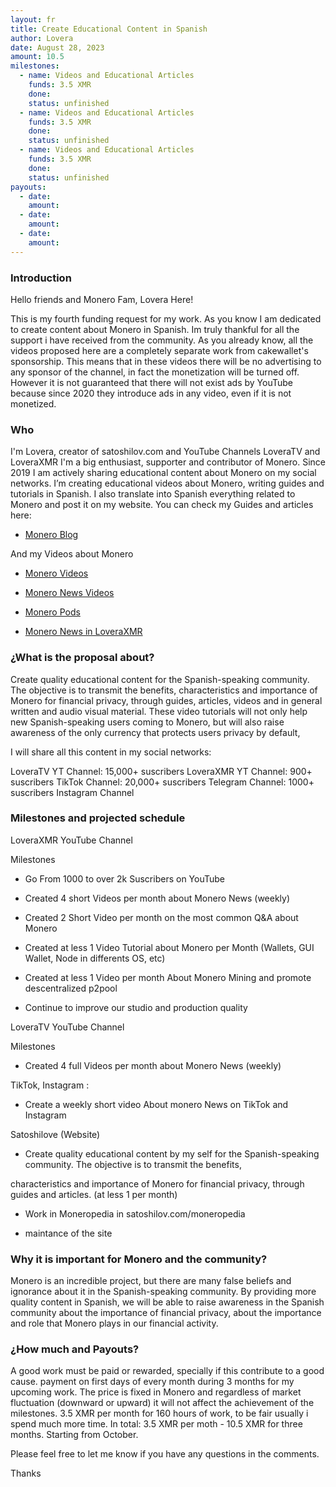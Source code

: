 ```yaml
---
layout: fr
title: Create Educational Content in Spanish
author: Lovera
date: August 28, 2023
amount: 10.5
milestones:
  - name: Videos and Educational Articles
    funds: 3.5 XMR
    done:
    status: unfinished
  - name: Videos and Educational Articles
    funds: 3.5 XMR
    done:
    status: unfinished
  - name: Videos and Educational Articles
    funds: 3.5 XMR
    done:
    status: unfinished
payouts:
  - date:
    amount:
  - date:
    amount:
  - date:
    amount:
---
```


### Introduction

Hello friends and Monero Fam, Lovera Here!

This is my fourth funding request for my work. As you know I am dedicated to create content about Monero in Spanish. Im truly thankful for all the support i have received from the community. As you already know, all the videos proposed here are a completely separate work from cakewallet's sponsorship. This means that in these videos there will be no advertising to any sponsor of the channel, in fact the monetization will be turned off. However it is not guaranteed that there will not exist ads by YouTube because since 2020 they introduce ads in any video, even if it is not monetized.

### Who

I'm Lovera, creator of satoshilov.com and YouTube Channels LoveraTV and LoveraXMR I'm a big enthusiast, supporter and contributor of Monero. Since 2019 I am actively sharing educational content about Monero on my social networks. I’m creating educational videos about Monero, writing guides and tutorials in Spanish. I also translate into Spanish everything related to Monero and post it on my website. You can check my Guides and articles here:

* [Monero Blog](https://satoshilov.com/)  

And my Videos about Monero

* [Monero Videos](https://youtube.com/playlist?list=PLGX_LoM5yemgt3ppLXvNBKYf6IuFI7BPS)

* [Monero News Videos](https://youtube.com/playlist?list=PLGX_LoM5yemgVhlwCEn_Z5m0LPMxQgNZj)

* [Monero Pods](https://youtube.com/playlist?list=PLGX_LoM5yemhq5KMyPeUr6JzJSqkqjzHL)

* [Monero News in LoveraXMR](https://www.youtube.com/playlist?list=PL2Lfro_oKAVHxYdbD_6RkNnda8HGbKOgg)

### ¿What is the proposal about?

Create quality educational content for the Spanish-speaking community. The objective is to transmit the benefits, characteristics and importance of Monero for financial privacy, through guides, articles, videos and in general written and audio visual material.
These video tutorials will not only help new Spanish-speaking users coming to Monero, but will also raise awareness of the only currency that protects users privacy by default,

I will share all this content in my social networks:

LoveraTV YT Channel: 15,000+ suscribers
LoveraXMR YT Channel: 900+ suscribers
TikTok Channel: 20,000+ suscribers
Telegram Channel: 1000+ suscribers
Instagram Channel


### Milestones and projected schedule

LoveraXMR YouTube Channel

Milestones

* Go From 1000 to over 2k Suscribers on YouTube

* Created 4 short Videos per month about Monero News (weekly)

* Created 2 Short Video per month on the most common Q&A about Monero

* Created at less 1 Video Tutorial about Monero per Month (Wallets, GUI Wallet, Node in differents OS, etc)

* Created at less 1 Video per month About Monero Mining and promote descentralized p2pool 

* Continue to improve our studio and production quality


LoveraTV YouTube Channel 

Milestones

* Created 4 full Videos per month about Monero News (weekly)


TikTok, Instagram :

* Create a weekly short video About monero News on TikTok and Instagram


Satoshilove (Website)

* Create quality educational content by my self for the Spanish-speaking community. The objective is to transmit the benefits, 

characteristics and importance of Monero for financial privacy, through guides and articles. (at less 1 per month)

* Work in Moneropedia in satoshilov.com/moneropedia 

* maintance of the site 

### Why it is important for Monero and the community?

Monero is an incredible project, but there are many false beliefs and ignorance about it in the Spanish-speaking community. By providing more quality content in Spanish, we will be able to raise awareness in the Spanish community about the importance of financial privacy, about the importance and role that Monero plays in our financial activity.

### ¿How much and Payouts?

A good work must be paid or rewarded, specially if this contribute to a good cause. payment on first days of every month during 3 months for my upcoming work. The price is fixed in Monero and regardless of market fluctuation (downward or upward) it will not affect the achievement of the milestones. 3.5 XMR per month for 160 hours of work, to be fair usually i spend much more time. In total: 3.5 XMR per moth - 10.5 XMR for three months. Starting from October.

Please feel free to let me know if you have any questions in the comments.

Thanks

